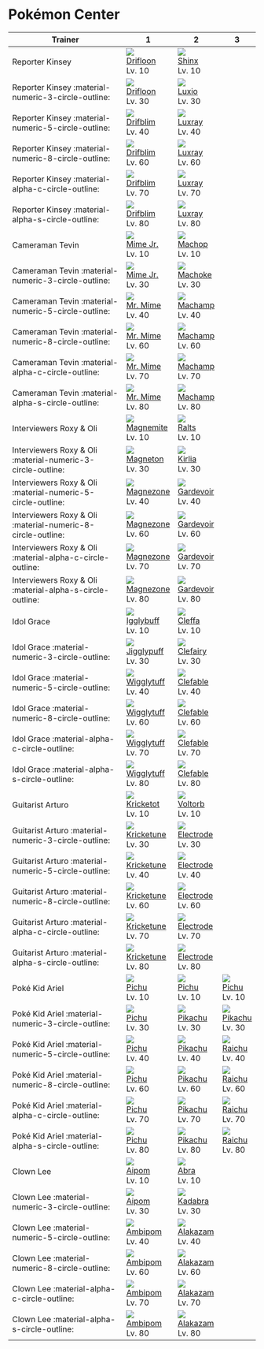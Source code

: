 # Pokémon Center

Trainer                                                     | 1                                  | 2                                 | 3
---                                                         | ---                                | ---                               | ---
Reporter Kinsey                                             | ![][425]<br>[Drifloon]<br>Lv. 10   | ![][403]<br>[Shinx]<br>Lv. 10     | &nbsp;
Reporter Kinsey :material-numeric-3-circle-outline:         | ![][425]<br>[Drifloon]<br>Lv. 30   | ![][404]<br>[Luxio]<br>Lv. 30     | &nbsp;
Reporter Kinsey :material-numeric-5-circle-outline:         | ![][426]<br>[Drifblim]<br>Lv. 40   | ![][405]<br>[Luxray]<br>Lv. 40    | &nbsp;
Reporter Kinsey :material-numeric-8-circle-outline:         | ![][426]<br>[Drifblim]<br>Lv. 60   | ![][405]<br>[Luxray]<br>Lv. 60    | &nbsp;
Reporter Kinsey :material-alpha-c-circle-outline:           | ![][426]<br>[Drifblim]<br>Lv. 70   | ![][405]<br>[Luxray]<br>Lv. 70    | &nbsp;
Reporter Kinsey :material-alpha-s-circle-outline:           | ![][426]<br>[Drifblim]<br>Lv. 80   | ![][405]<br>[Luxray]<br>Lv. 80    | &nbsp;
Cameraman Tevin                                             | ![][439]<br>[Mime Jr.]<br>Lv. 10   | ![][066]<br>[Machop]<br>Lv. 10    | &nbsp;
Cameraman Tevin :material-numeric-3-circle-outline:         | ![][439]<br>[Mime Jr.]<br>Lv. 30   | ![][067]<br>[Machoke]<br>Lv. 30   | &nbsp;
Cameraman Tevin :material-numeric-5-circle-outline:         | ![][122]<br>[Mr. Mime]<br>Lv. 40   | ![][068]<br>[Machamp]<br>Lv. 40   | &nbsp;
Cameraman Tevin :material-numeric-8-circle-outline:         | ![][122]<br>[Mr. Mime]<br>Lv. 60   | ![][068]<br>[Machamp]<br>Lv. 60   | &nbsp;
Cameraman Tevin :material-alpha-c-circle-outline:           | ![][122]<br>[Mr. Mime]<br>Lv. 70   | ![][068]<br>[Machamp]<br>Lv. 70   | &nbsp;
Cameraman Tevin :material-alpha-s-circle-outline:           | ![][122]<br>[Mr. Mime]<br>Lv. 80   | ![][068]<br>[Machamp]<br>Lv. 80   | &nbsp;
Interviewers Roxy & Oli                                     | ![][081]<br>[Magnemite]<br>Lv. 10  | ![][280]<br>[Ralts]<br>Lv. 10     | &nbsp;
Interviewers Roxy & Oli :material-numeric-3-circle-outline: | ![][082]<br>[Magneton]<br>Lv. 30   | ![][281]<br>[Kirlia]<br>Lv. 30    | &nbsp;
Interviewers Roxy & Oli :material-numeric-5-circle-outline: | ![][462]<br>[Magnezone]<br>Lv. 40  | ![][282]<br>[Gardevoir]<br>Lv. 40 | &nbsp;
Interviewers Roxy & Oli :material-numeric-8-circle-outline: | ![][462]<br>[Magnezone]<br>Lv. 60  | ![][282]<br>[Gardevoir]<br>Lv. 60 | &nbsp;
Interviewers Roxy & Oli :material-alpha-c-circle-outline:   | ![][462]<br>[Magnezone]<br>Lv. 70  | ![][282]<br>[Gardevoir]<br>Lv. 70 | &nbsp;
Interviewers Roxy & Oli :material-alpha-s-circle-outline:   | ![][462]<br>[Magnezone]<br>Lv. 80  | ![][282]<br>[Gardevoir]<br>Lv. 80 | &nbsp;
Idol Grace                                                  | ![][174]<br>[Igglybuff]<br>Lv. 10  | ![][173]<br>[Cleffa]<br>Lv. 10    | &nbsp;
Idol Grace :material-numeric-3-circle-outline:              | ![][039]<br>[Jigglypuff]<br>Lv. 30 | ![][035]<br>[Clefairy]<br>Lv. 30  | &nbsp;
Idol Grace :material-numeric-5-circle-outline:              | ![][040]<br>[Wigglytuff]<br>Lv. 40 | ![][036]<br>[Clefable]<br>Lv. 40  | &nbsp;
Idol Grace :material-numeric-8-circle-outline:              | ![][040]<br>[Wigglytuff]<br>Lv. 60 | ![][036]<br>[Clefable]<br>Lv. 60  | &nbsp;
Idol Grace :material-alpha-c-circle-outline:                | ![][040]<br>[Wigglytuff]<br>Lv. 70 | ![][036]<br>[Clefable]<br>Lv. 70  | &nbsp;
Idol Grace :material-alpha-s-circle-outline:                | ![][040]<br>[Wigglytuff]<br>Lv. 80 | ![][036]<br>[Clefable]<br>Lv. 80  | &nbsp;
Guitarist Arturo                                            | ![][401]<br>[Kricketot]<br>Lv. 10  | ![][100]<br>[Voltorb]<br>Lv. 10   | &nbsp;
Guitarist Arturo :material-numeric-3-circle-outline:        | ![][402]<br>[Kricketune]<br>Lv. 30 | ![][101]<br>[Electrode]<br>Lv. 30 | &nbsp;
Guitarist Arturo :material-numeric-5-circle-outline:        | ![][402]<br>[Kricketune]<br>Lv. 40 | ![][101]<br>[Electrode]<br>Lv. 40 | &nbsp;
Guitarist Arturo :material-numeric-8-circle-outline:        | ![][402]<br>[Kricketune]<br>Lv. 60 | ![][101]<br>[Electrode]<br>Lv. 60 | &nbsp;
Guitarist Arturo :material-alpha-c-circle-outline:          | ![][402]<br>[Kricketune]<br>Lv. 70 | ![][101]<br>[Electrode]<br>Lv. 70 | &nbsp;
Guitarist Arturo :material-alpha-s-circle-outline:          | ![][402]<br>[Kricketune]<br>Lv. 80 | ![][101]<br>[Electrode]<br>Lv. 80 | &nbsp;
Poké Kid Ariel                                              | ![][172]<br>[Pichu]<br>Lv. 10      | ![][172]<br>[Pichu]<br>Lv. 10     | ![][172]<br>[Pichu]<br>Lv. 10
Poké Kid Ariel :material-numeric-3-circle-outline:          | ![][172]<br>[Pichu]<br>Lv. 30      | ![][025]<br>[Pikachu]<br>Lv. 30   | ![][025]<br>[Pikachu]<br>Lv. 30
Poké Kid Ariel :material-numeric-5-circle-outline:          | ![][172]<br>[Pichu]<br>Lv. 40      | ![][025]<br>[Pikachu]<br>Lv. 40   | ![][026]<br>[Raichu]<br>Lv. 40
Poké Kid Ariel :material-numeric-8-circle-outline:          | ![][172]<br>[Pichu]<br>Lv. 60      | ![][025]<br>[Pikachu]<br>Lv. 60   | ![][026]<br>[Raichu]<br>Lv. 60
Poké Kid Ariel :material-alpha-c-circle-outline:            | ![][172]<br>[Pichu]<br>Lv. 70      | ![][025]<br>[Pikachu]<br>Lv. 70   | ![][026]<br>[Raichu]<br>Lv. 70
Poké Kid Ariel :material-alpha-s-circle-outline:            | ![][172]<br>[Pichu]<br>Lv. 80      | ![][025]<br>[Pikachu]<br>Lv. 80   | ![][026]<br>[Raichu]<br>Lv. 80
Clown Lee                                                   | ![][190]<br>[Aipom]<br>Lv. 10      | ![][063]<br>[Abra]<br>Lv. 10      | &nbsp;
Clown Lee :material-numeric-3-circle-outline:               | ![][190]<br>[Aipom]<br>Lv. 30      | ![][064]<br>[Kadabra]<br>Lv. 30   | &nbsp;
Clown Lee :material-numeric-5-circle-outline:               | ![][424]<br>[Ambipom]<br>Lv. 40    | ![][065]<br>[Alakazam]<br>Lv. 40  | &nbsp;
Clown Lee :material-numeric-8-circle-outline:               | ![][424]<br>[Ambipom]<br>Lv. 60    | ![][065]<br>[Alakazam]<br>Lv. 60  | &nbsp;
Clown Lee :material-alpha-c-circle-outline:                 | ![][424]<br>[Ambipom]<br>Lv. 70    | ![][065]<br>[Alakazam]<br>Lv. 70  | &nbsp;
Clown Lee :material-alpha-s-circle-outline:                 | ![][424]<br>[Ambipom]<br>Lv. 80    | ![][065]<br>[Alakazam]<br>Lv. 80  | &nbsp;

[Pikachu]: ../../pokemons/025/
[Raichu]: ../../pokemons/026/
[Clefairy]: ../../pokemons/035/
[Clefable]: ../../pokemons/036/
[Jigglypuff]: ../../pokemons/039/
[Wigglytuff]: ../../pokemons/040/
[Abra]: ../../pokemons/063/
[Kadabra]: ../../pokemons/064/
[Alakazam]: ../../pokemons/065/
[Machop]: ../../pokemons/066/
[Machoke]: ../../pokemons/067/
[Machamp]: ../../pokemons/068/
[Magnemite]: ../../pokemons/081/
[Magneton]: ../../pokemons/082/
[Voltorb]: ../../pokemons/100/
[Electrode]: ../../pokemons/101/
[Mr. Mime]: ../../pokemons/122/
[Pichu]: ../../pokemons/172/
[Cleffa]: ../../pokemons/173/
[Igglybuff]: ../../pokemons/174/
[Aipom]: ../../pokemons/190/
[Ralts]: ../../pokemons/280/
[Kirlia]: ../../pokemons/281/
[Gardevoir]: ../../pokemons/282/
[Kricketot]: ../../pokemons/401/
[Kricketune]: ../../pokemons/402/
[Shinx]: ../../pokemons/403/
[Luxio]: ../../pokemons/404/
[Luxray]: ../../pokemons/405/
[Ambipom]: ../../pokemons/424/
[Drifloon]: ../../pokemons/425/
[Drifblim]: ../../pokemons/426/
[Mime Jr.]: ../../pokemons/439/
[Magnezone]: ../../pokemons/462/
[025]: ../img/pokemon/025.png
[026]: ../img/pokemon/026.png
[035]: ../img/pokemon/035.png
[036]: ../img/pokemon/036.png
[039]: ../img/pokemon/039.png
[040]: ../img/pokemon/040.png
[063]: ../img/pokemon/063.png
[064]: ../img/pokemon/064.png
[065]: ../img/pokemon/065.png
[066]: ../img/pokemon/066.png
[067]: ../img/pokemon/067.png
[068]: ../img/pokemon/068.png
[081]: ../img/pokemon/081.png
[082]: ../img/pokemon/082.png
[100]: ../img/pokemon/100.png
[101]: ../img/pokemon/101.png
[122]: ../img/pokemon/122.png
[172]: ../img/pokemon/172.png
[173]: ../img/pokemon/173.png
[174]: ../img/pokemon/174.png
[190]: ../img/pokemon/190.png
[280]: ../img/pokemon/280.png
[281]: ../img/pokemon/281.png
[282]: ../img/pokemon/282.png
[401]: ../img/pokemon/401.png
[402]: ../img/pokemon/402.png
[403]: ../img/pokemon/403.png
[404]: ../img/pokemon/404.png
[405]: ../img/pokemon/405.png
[424]: ../img/pokemon/424.png
[425]: ../img/pokemon/425.png
[426]: ../img/pokemon/426.png
[439]: ../img/pokemon/439.png
[462]: ../img/pokemon/462.png
